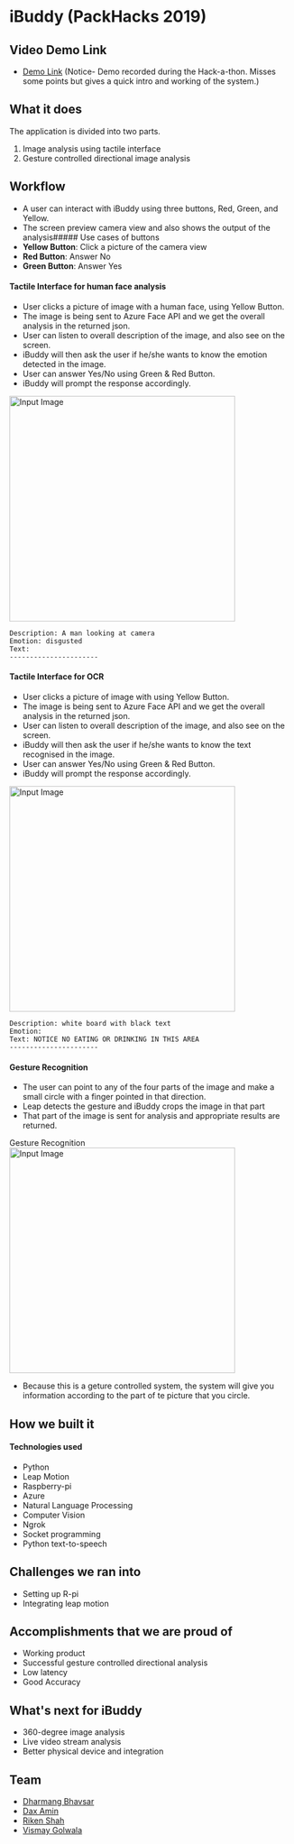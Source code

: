 # iBuddy (PackHacks 2019)

## Video Demo Link
- [Demo Link](https://drive.google.com/file/d/1A1Jrb0NLTFacsE9MPR5eai-qg9Sr-qf8/view?usp=sharing)   (Notice- Demo recorded during the Hack-a-thon. Misses some points but gives a quick intro and working of the system.)

## What it does

The application is divided into two parts.
1. Image analysis using tactile interface
2. Gesture controlled directional image analysis

## Workflow

- A user can interact with iBuddy using three buttons, Red, Green, and Yellow.
- The screen preview camera view and also shows the output of the analysis##### Use cases of buttons
- **Yellow Button**: Click a picture of the camera view
- **Red Button**: Answer No
- **Green Button**: Answer Yes

#### Tactile Interface for human face analysis

- User clicks a picture of image with a human face, using Yellow Button.
- The image is being sent to Azure Face API and we get the overall analysis in the returned json.
- User can listen to overall description of the image, and also see on the screen.
- iBuddy will then ask the user if he/she wants to know the emotion detected in the image.
- User can answer Yes/No using Green & Red Button.
- iBuddy will prompt the response accordingly.

<img src="https://user-images.githubusercontent.com/15925203/56093109-7dc7e800-5e92-11e9-9771-2d8d9ea119ab.jpg" alt="Input Image" style="width:400px;"/>

```
Description: A man looking at camera
Emotion: disgusted
Text: 
----------------------
```

#### Tactile Interface for OCR

- User clicks a picture of image with using Yellow Button.
- The image is being sent to Azure Face API and we get the overall analysis in the returned json.
- User can listen to overall description of the image, and also see on the screen.
- iBuddy will then ask the user if he/she wants to know the text recognised in the image.
- User can answer Yes/No using Green & Red Button.
- iBuddy will prompt the response accordingly.


<img src="https://user-images.githubusercontent.com/15925203/56093170-33933680-5e93-11e9-8cf4-c4d7bbfd8a49.jpg" alt="Input Image" style="width:400px;"/>

```
Description: white board with black text
Emotion: 
Text: NOTICE NO EATING OR DRINKING IN THIS AREA 
----------------------
```

#### Gesture Recognition

- The user can point to any of the four parts of the image and make a small circle with a finger pointed in that direction.
- Leap detects the gesture and iBuddy crops the image in that part 
- That part of the image is sent for analysis and appropriate results are returned.

Gesture Recognition
<img src="https://user-images.githubusercontent.com/15925203/56093163-0b0b3c80-5e93-11e9-9a50-58115d8f0429.jpg" alt="Input Image" style="width:400px;"/>  

- Because this is a geture controlled system, the system will give you information according to the part of te picture that you circle.
  
## How we built it

#### Technologies used
- Python 
- Leap Motion
- Raspberry-pi
- Azure
- Natural Language Processing
- Computer Vision
- Ngrok 
- Socket programming
- Python text-to-speech

## Challenges we ran into

- Setting up R-pi 
- Integrating leap motion

## Accomplishments that we are proud of

- Working product
- Successful gesture controlled directional analysis
- Low latency
- Good Accuracy

## What's next for iBuddy

- 360-degree image analysis
- Live video stream analysis
- Better physical device and integration

## Team

- [Dharmang Bhavsar](https://github.com/dharmangbhavsar)  
- [Dax Amin](https://github.com/daxamin)  
- [Riken Shah](https://github.com/rikenshah)  
- [Vismay Golwala](https://github.com/vismay-golwala)  



